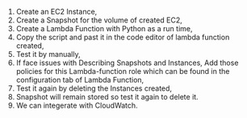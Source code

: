 1. Create an EC2 Instance,
2. Create a Snapshot for the volume of created EC2,
3. Create a Lambda Function with Python as a run time,
4. Copy the script and past it in the code editor of lambda function created,
5. Test it by manually,
6. If face issues with Describing Snapshots and Instances, Add those policies for this Lambda-function role 
which can be found in the configuration tab of Lambda Function,
7. Test it again by deleting the Instances created,
8. Snapshot will remain stored so test it again to delete it.
9. We can integerate with CloudWatch. 
